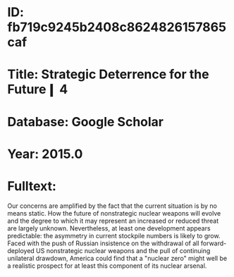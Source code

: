 # ID: fb719c9245b2408c8624826157865caf
# Title: Strategic Deterrence for the Future❙ 4
# Database: Google Scholar
# Year: 2015.0
# Fulltext:
Our concerns are amplified by the fact that the current situation is by no means static.
How the future of nonstrategic nuclear weapons will evolve and the degree to which it may represent an increased or reduced threat are largely unknown.
Nevertheless, at least one development appears predictable: the asymmetry in current stockpile numbers is likely to grow.
Faced with the push of Russian insistence on the withdrawal of all forward-deployed US nonstrategic nuclear weapons and the pull of continuing unilateral drawdown, America could find that a "nuclear zero" might well be a realistic prospect for at least this component of its nuclear arsenal.